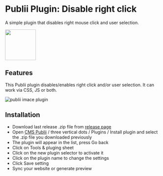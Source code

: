 # Publii Plugin: Disable right click

A simple plugin that disables right mouse click and user selection.
<p><img height="100" src="https://raw.githubusercontent.com/gpsblues/Publii-Plugin-Disable-right-click/a131ba7eab9c150b519b86556a1ff04438261b0f/assets/thumbnail.svg"></p>

## Features
This Publii plugin disables/enables right click and/or user selection. It can work via CSS, JS or both.

![publii imace plugin](https://raw.githubusercontent.com/gpsblues/Publii-Plugin-Disable-right-click/refs/heads/main/.assets/screen1.png)

## Installation
- Download last release .zip file from [release page](https://github.com/gpsblues/Publii-Plugin-Disable-right-click/releases/)
- Open [CMS Publii](https://getpublii.com/) / three vertical dots / Plugins / Install plugin and select the .zip file you downloaded previously
- The plugin will appear in the list, press Go back
- Click on Tools & pluging sheet
- Click on the new plugin selector to activate it
- Click on the plugin name to change the settings
- Click Save setting
- Sync your website or generate preview
